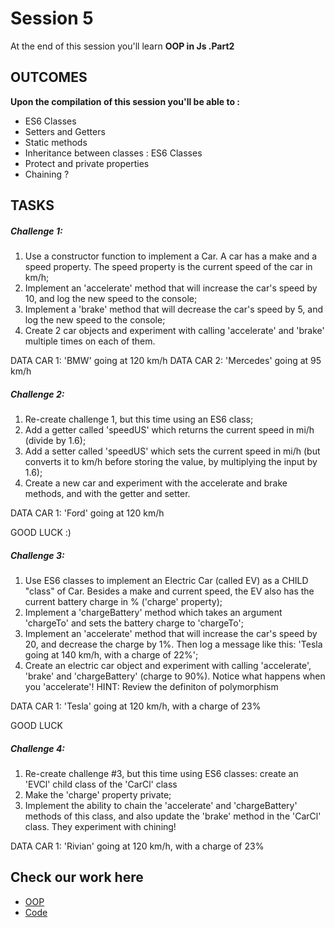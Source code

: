 # Session 5
At the end of this session you'll learn **OOP in Js .Part2**
## OUTCOMES
**Upon the compilation of this session you'll be able to :**
- ES6 Classes
- Setters and Getters 
- Static methods 
- Inheritance between classes : ES6 Classes
- Protect and private properties
- Chaining ?

## TASKS
##### Challenge 1:
1. Use a constructor function to implement a Car. A car has a make and a speed property. The speed property is the current speed of the car in km/h;
2. Implement an 'accelerate' method that will increase the car's speed by 10, and log the new speed to the console;
3. Implement a 'brake' method that will decrease the car's speed by 5, and log the new speed to the console;
4. Create 2 car objects and experiment with calling 'accelerate' and 'brake' multiple times on each of them.

DATA CAR 1: 'BMW' going at 120 km/h
DATA CAR 2: 'Mercedes' going at 95 km/h
##### Challenge 2:
1. Re-create challenge 1, but this time using an ES6 class;
2. Add a getter called 'speedUS' which returns the current speed in mi/h (divide by 1.6);
3. Add a setter called 'speedUS' which sets the current speed in mi/h (but converts it to km/h before storing the value, by multiplying the input by 1.6);
4. Create a new car and experiment with the accelerate and brake methods, and with the getter and setter.

DATA CAR 1: 'Ford' going at 120 km/h

GOOD LUCK :)

##### Challenge 3:
1. Use ES6 classes to implement an Electric Car (called EV) as a CHILD "class" of Car. Besides a make and current speed, the EV also has the current battery charge in % ('charge' property);
2. Implement a 'chargeBattery' method which takes an argument 'chargeTo' and sets the battery charge to 'chargeTo';
3. Implement an 'accelerate' method that will increase the car's speed by 20, and decrease the charge by 1%. Then log a message like this: 'Tesla going at 140 km/h, with a charge of 22%';
4. Create an electric car object and experiment with calling 'accelerate', 'brake' and 'chargeBattery' (charge to 90%). Notice what happens when you 'accelerate'! HINT: Review the definiton of polymorphism 

DATA CAR 1: 'Tesla' going at 120 km/h, with a charge of 23%

GOOD LUCK

##### Challenge 4:
1. Re-create challenge #3, but this time using ES6 classes: create an 'EVCl' child class of the 'CarCl' class
2. Make the 'charge' property private;
3. Implement the ability to chain the 'accelerate' and 'chargeBattery' methods of this class, and also update the 'brake' method in the 'CarCl' class. They experiment with chining!

DATA CAR 1: 'Rivian' going at 120 km/h, with a charge of 23%

## Check our work here
- [OOP](https://github.com/IEEE-MSB-CS/IEEE-work/blob/master/session3/call-apply-bind-closure.pdf)
- [Code](https://github.com/IEEE-MSB-CS/IEEE-work/blob/master/session3/main.js)
